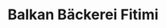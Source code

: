 ---
title: "Balkan Bäckerei Fitimi"
url: /schwaebisch-hall/balkan-baeckerei-fitimi/
shop: Bäckerei
---